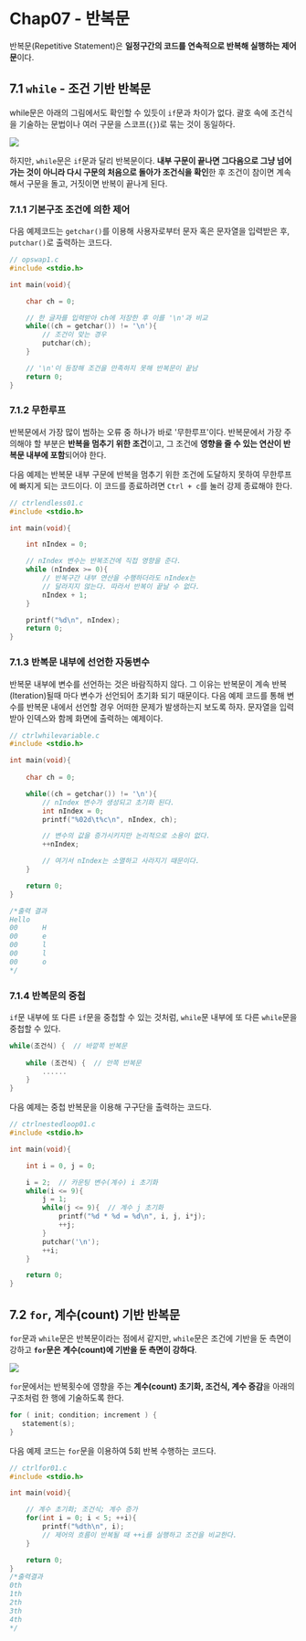 # Chap07 - 반복문



반복문(Repetitive Statement)은 **일정구간의 코드를 연속적으로 반복해 실행하는 제어문**이다.



## 7.1 `while` - 조건 기반 반복문

while문은 아래의 그림에서도 확인할 수 있듯이 `if`문과 차이가 없다. 괄호 속에 조건식을 기술하는 문법이나 여러 구문을 스코프(`{}`)로 묶는 것이 동일하다. 

![](./images/while-loop.png)



하지만, `while`문은 `if`문과 달리 반복문이다. **내부 구문이 끝나면 그다음으로 그냥 넘어가는 것이 아니라 다시 구문의 처음으로 돌아가 조건식을 확인**한 후 조건이 참이면 계속해서 구문을 돌고, 거짓이면 반복이 끝나게 된다.



### 7.1.1 기본구조 조건에 의한 제어

다음 예제코드는 `getchar()`를 이용해 사용자로부터 문자 혹은 문자열을 입력받은 후, `putchar()`로 출력하는 코드다. 

```c
// opswap1.c
#include <stdio.h>

int main(void){

    char ch = 0;

    // 한 글자를 입력받아 ch에 저장한 후 이를 '\n'과 비교
    while((ch = getchar()) != '\n'){
        // 조건이 맞는 경우
        putchar(ch);
    }

    // '\n'이 등장해 조건을 만족하지 못해 반복문이 끝남
    return 0;
}
```



### 7.1.2 무한루프

반복문에서 가장 많이 범하는 오류 중 하나가 바로 '무한루프'이다. 반복문에서 가장 주의해야 할 부분은 **반복을 멈추기 위한 조건**이고, 그 조건에 **영향을 줄 수 있는 연산이 반복문 내부에 포함**되어야 한다.

다음 예제는 반복문 내부 구문에 반복을 멈추기 위한 조건에 도달하지 못하여 무한루프에 빠지게 되는 코드이다. 이 코드를 종료하려면 `Ctrl + c`를 눌러 강제 종료해야 한다.

```c
// ctrlendless01.c
#include <stdio.h>

int main(void){

    int nIndex = 0;

    // nIndex 변수는 반복조건에 직접 영향을 준다.
    while (nIndex >= 0){
        // 반복구간 내부 연산을 수행하더라도 nIndex는
        // 달라지지 않는다. 따라서 반복이 끝날 수 없다.
        nIndex + 1; 
    }

    printf("%d\n", nIndex);
    return 0;
}
```



### 7.1.3 반복문 내부에 선언한 자동변수

반복문 내부에 변수를 선언하는 것은 바람직하지 않다. 그 이유는 반복문이 계속 반복(Iteration)될때 마다 변수가 선언되어 초기화 되기 때문이다. 다음 예제 코드를 통해 변수를 반복문 내에서 선언할 경우 어떠한 문제가 발생하는지 보도록 하자. 문자열을 입력받아 인덱스와 함께 화면에 출력하는 예제이다.

```c
// ctrlwhilevariable.c
#include <stdio.h>

int main(void){
    
    char ch = 0;

    while((ch = getchar()) != '\n'){
        // nIndex 변수가 생성되고 초기화 된다.
        int nIndex = 0;
        printf("%02d\t%c\n", nIndex, ch);

        // 변수의 값을 증가시키지만 논리적으로 소용이 없다.
        ++nIndex;

        // 여기서 nIndex는 소멸하고 사라지기 때문이다.
    }

    return 0;
}

/*출력 결과
Hello
00      H
00      e
00      l
00      l
00      o
*/
```



### 7.1.4 반복문의 중첩

`if`문 내부에 또 다른 `if`문을 중첩할 수 있는 것처럼, `while`문 내부에 또 다른 `while`문을 중첩할 수 있다. 

```c
while(조건식) {  // 바깥쪽 반복문
    
    while (조건식) {  // 안쪽 반복문
        ......
    }
}
```

 

다음 예제는 중첩 반복문을 이용해 구구단을 출력하는 코드다.

```c
// ctrlnestedloop01.c
#include <stdio.h>

int main(void){

    int i = 0, j = 0;

    i = 2;  // 카운팅 변수(계수) i 초기화
    while(i <= 9){
        j = 1;
        while(j <= 9){  // 계수 j 초기화
            printf("%d * %d = %d\n", i, j, i*j);
            ++j;
        }
        putchar('\n');
        ++i;
    }

    return 0;
}
```





## 7.2 `for`, 계수(count) 기반 반복문

`for`문과 `while`문은 반복문이라는 점에서 같지만, `while`문은 조건에 기반을 둔 측면이 강하고 **`for`문은 계수(count)에 기반을 둔 측면이 강하다**.

![](./images/for_loop.jpg)



`for`문에서는 반복횟수에 영향을 주는 **계수(count) 초기화, 조건식, 계수 증감**을 아래의 구조처럼 한 행에 기술하도록 한다. 

```c
for ( init; condition; increment ) {
   statement(s);
}
```



다음 예제 코드는 `for`문을 이용하여 5회 반복 수행하는 코드다.

```c
// ctrlfor01.c
#include <stdio.h>

int main(void){

    // 계수 초기화; 조건식; 계수 증가
    for(int i = 0; i < 5; ++i){
        printf("%dth\n", i);
        // 제어의 흐름이 반복될 때 ++i를 실행하고 조건을 비교한다.
    }

    return 0;
}
/*출력결과
0th
1th
2th
3th
4th
*/
```



